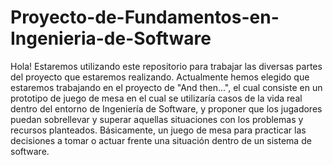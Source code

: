 # Proyecto-de-Fundamentos-en-Ingenieria-de-Software
Hola! Estaremos utilizando este repositorio para trabajar las diversas partes del proyecto que estaremos realizando.
Actualmente hemos elegido que estaremos trabajando en el proyecto de "And then...", el cual consiste en un prototipo de juego de mesa en el cual se utilizaría casos de la vida real dentro del entorno de Ingeniería de Software, y proponer que los jugadores puedan sobrellevar y superar aquellas situaciones con los problemas y recursos planteados.
Básicamente, un juego de mesa para practicar las decisiones a tomar o actuar frente una situación dentro de un sistema de software.
